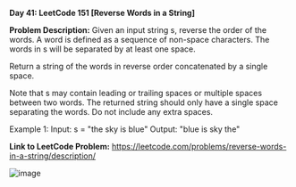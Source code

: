 **Day 41: LeetCode 151 [Reverse Words in a String]**

**Problem Description:**
Given an input string s, reverse the order of the words.
A word is defined as a sequence of non-space characters. The words in s will be separated by at least one space.

Return a string of the words in reverse order concatenated by a single space.

Note that s may contain leading or trailing spaces or multiple spaces between two words. The returned string should only have a single space separating the words. Do not include any extra spaces.

Example 1:
Input: s = "the sky is blue"
Output: "blue is sky the"

**Link to LeetCode Problem:**
https://leetcode.com/problems/reverse-words-in-a-string/description/

![image](https://github.com/404reese/100DaysOfJava/assets/135740066/4e90d99f-9b55-453c-a699-c2be8e408aad)
